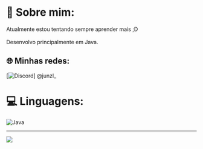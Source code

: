 # 💫 Sobre mim:
Atualmente estou tentando sempre aprender mais ;D<br><br>Desenvolvo principalmente em Java.


## 🌐 Minhas redes:
[![Discord](https://img.shields.io/badge/Discord-%237289DA.svg?logo=discord&logoColor=white)] @junzl_ 

# 💻 Linguagens:
![Java](https://img.shields.io/badge/java-%23ED8B00.svg?style=for-the-badge&logo=openjdk&logoColor=white)

---
[![](https://visitcount.itsvg.in/api?id=JunzlDev&icon=6&color=12)](https://visitcount.itsvg.in)

<!-- Proudly created with GPRM ( https://gprm.itsvg.in ) -->
